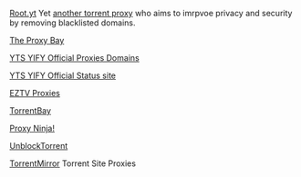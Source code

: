 
[Root.yt](https://root.yt/)
Yet [another torrent proxy](https://www.reddit.com/r/Piracy/comments/fcq0v4/i_made_a_proxy_service_for_popular_sites_like_tpb/)
who aims to imrpvoe privacy and security by removing blacklisted domains.

[The Proxy Bay](https://proxy-bay.page/)

[YTS YIFY Official Proxies Domains](https://ytsproxies.com/)

[YTS YIFY Official Status site](https://yifystatus.com/)

[EZTV Proxies](https://eztvstatus.com/)

[TorrentBay](https://torrentbay.to/)

[Proxy Ninja!](https://proxyninja.org/)

[UnblockTorrent](https://unblocktorrent.com/)

[TorrentMirror](https://www.torrentmirror.net/#proxy-list-container)
Torrent Site Proxies
